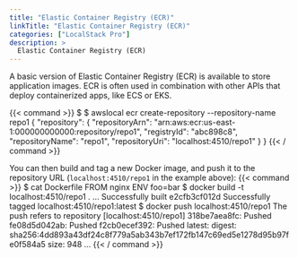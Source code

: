 ```yaml
---
title: "Elastic Container Registry (ECR)"
linkTitle: "Elastic Container Registry (ECR)"
categories: ["LocalStack Pro"]
description: >
  Elastic Container Registry (ECR)
---
```


A basic version of Elastic Container Registry (ECR) is available to store application images. ECR is often used in combination with other APIs that deploy containerized apps, like ECS or EKS.

{{< command >}}
$ $ awslocal ecr create-repository --repository-name repo1
{
    "repository": {
        "repositoryArn": "arn:aws:ecr:us-east-1:000000000000:repository/repo1",
        "registryId": "abc898c8",
        "repositoryName": "repo1",
        "repositoryUri": "localhost:4510/repo1"
    }
}
{{< / command >}}

You can then build and tag a new Docker image, and push it to the repository URL (`localhost:4510/repo1` in the example above):
{{< command >}}
$ cat Dockerfile
FROM nginx
ENV foo=bar
$ docker build -t localhost:4510/repo1 .
...
Successfully built e2cfb3cf012d
Successfully tagged localhost:4510/repo1:latest
$ docker push localhost:4510/repo1
The push refers to repository [localhost:4510/repo1]
318be7aea8fc: Pushed
fe08d5d042ab: Pushed
f2cb0ecef392: Pushed
latest: digest: sha256:4dd893a43df24c8f779a5ab343b7ef172fb147c69ed5e1278d95b97fe0f584a5 size: 948
...
{{< / command >}}
